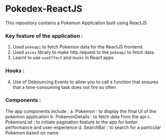 # Pokedex-ReactJS
This repository contains a Pokemon Application built using ReactJS

### Key feature of the application :
1. Used `pokeapi` to fetch Pokemon data for the ReactJS frontend.
2. Used `axios` library to make http request to the `pokeapi` to fetch data.
3. Learnt to use `useEffect` and `Hooks` in React apps

### Hooks : 
4. Use of Debouncing Events to allow you to call a function that ensures that a time-consuming task does not fire so often
### Components : 
The app components include :
   a. Pokemon : to display the final UI of the pokemon application
   b. PokemonDetails : to fetch data from the api
   c. PokemonList : to initiate pagination feature to the app for better performance and user-experience
   d. SearchBar : to search for a particular Pokemon based on name
    
